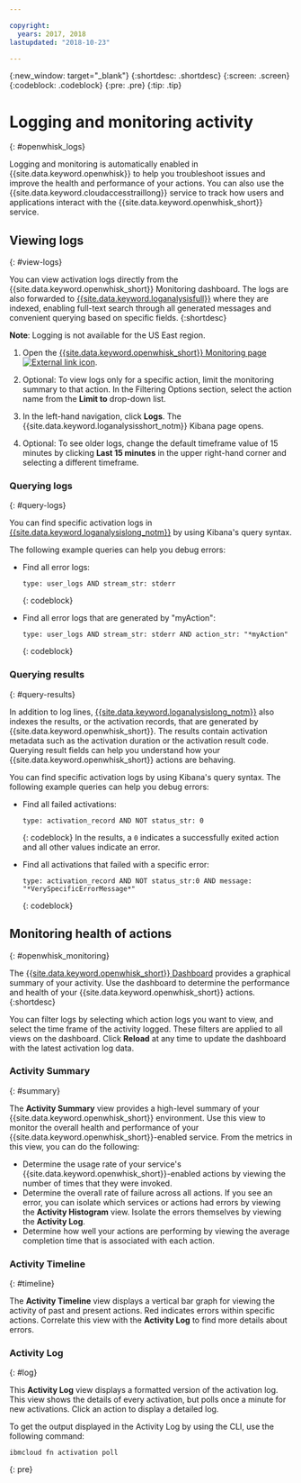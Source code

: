 ```yaml
---

copyright:
  years: 2017, 2018
lastupdated: "2018-10-23"

---
```


{:new_window: target="_blank"}
{:shortdesc: .shortdesc}
{:screen: .screen}
{:codeblock: .codeblock}
{:pre: .pre}
{:tip: .tip}

# Logging and monitoring activity
{: #openwhisk_logs}

Logging and monitoring is automatically enabled in {{site.data.keyword.openwhisk}} to help you troubleshoot issues and improve the health and performance of your actions. You can also use the {{site.data.keyword.cloudaccesstraillong}} service to track how users and applications interact with the {{site.data.keyword.openwhisk_short}} service.

## Viewing logs
{: #view-logs}

You can view activation logs directly from the {{site.data.keyword.openwhisk_short}} Monitoring dashboard. The logs are also forwarded to [{{site.data.keyword.loganalysisfull}}](https://console.bluemix.net/docs/services/CloudLogAnalysis/kibana/analyzing_logs_Kibana.html#analyzing_logs_Kibana) where they are indexed, enabling full-text search through all generated messages and convenient querying based on specific fields.
{:shortdesc}

**Note**: Logging is not available for the US East region.

1. Open the [{{site.data.keyword.openwhisk_short}} Monitoring page ![External link icon](../icons/launch-glyph.svg "External link icon")](https://console.bluemix.net/openwhisk/dashboard/).

2. Optional: To view logs only for a specific action, limit the monitoring summary to that action. In the Filtering Options section, select the action name from the **Limit to** drop-down list.

3. In the left-hand navigation, click **Logs**. The {{site.data.keyword.loganalysisshort_notm}} Kibana page opens.

4. Optional: To see older logs, change the default timeframe value of 15 minutes by clicking **Last 15 minutes** in the upper right-hand corner and selecting a different timeframe.

### Querying logs
{: #query-logs}

You can find specific activation logs in [{{site.data.keyword.loganalysislong_notm}}](https://console.bluemix.net/docs/services/CloudLogAnalysis/kibana/analyzing_logs_Kibana.html#analyzing_logs_Kibana) by using Kibana's query syntax.

The following example queries can help you debug errors:
  * Find all error logs:
      ```
      type: user_logs AND stream_str: stderr
      ```
      {: codeblock}

  * Find all error logs that are generated by "myAction":
      ```
      type: user_logs AND stream_str: stderr AND action_str: "*myAction"
      ```
      {: codeblock}

### Querying results
{: #query-results}

In addition to log lines, [{{site.data.keyword.loganalysislong_notm}}](https://console.bluemix.net/docs/services/CloudLogAnalysis/kibana/analyzing_logs_Kibana.html#analyzing_logs_Kibana) also indexes the results, or the activation records, that are generated by {{site.data.keyword.openwhisk_short}}. The results contain activation metadata such as the activation duration or the activation result code. Querying result fields can help you understand how your {{site.data.keyword.openwhisk_short}} actions are behaving.

You can find specific activation logs by using Kibana's query syntax. The following example queries can help you debug errors:

* Find all failed activations:
    ```
    type: activation_record AND NOT status_str: 0
    ```
    {: codeblock}
    In the results, a `0` indicates a successfully exited action and all other values indicate an error.

* Find all activations that failed with a specific error:
    ```
    type: activation_record AND NOT status_str:0 AND message: "*VerySpecificErrorMessage*"
    ```
    {: codeblock}



## Monitoring health of actions
{: #openwhisk_monitoring}

The [{{site.data.keyword.openwhisk_short}} Dashboard](https://console.bluemix.net/openwhisk/dashboard/) provides a graphical summary of your activity. Use the dashboard to determine the performance and health of your {{site.data.keyword.openwhisk_short}} actions.
{:shortdesc}

You can filter logs by selecting which action logs you want to view, and select the time frame of the activity logged. These filters are applied to all views on the dashboard. Click **Reload** at any time to update the dashboard with the latest activation log data.

### Activity Summary
{: #summary}

The **Activity Summary** view provides a high-level summary of your {{site.data.keyword.openwhisk_short}} environment. Use this view to monitor the overall health and performance of your {{site.data.keyword.openwhisk_short}}-enabled service. From the metrics in this view, you can do the following:
* Determine the usage rate of your service's {{site.data.keyword.openwhisk_short}}-enabled actions by viewing the number of times that they were invoked.
* Determine the overall rate of failure across all actions. If you see an error, you can isolate which services or actions had errors by viewing the **Activity Histogram** view. Isolate the errors themselves by viewing the **Activity Log**.
* Determine how well your actions are performing by viewing the average completion time that is associated with each action.

### Activity Timeline
{: #timeline}

The **Activity Timeline** view displays a vertical bar graph for viewing the activity of past and present actions. Red indicates errors within specific actions. Correlate this view with the **Activity Log** to find more details about errors.



### Activity Log
{: #log}

This **Activity Log** view displays a formatted version of the activation log. This view shows the details of every activation, but polls once a minute for new activations. Click an action to display a detailed log.

To get the output displayed in the Activity Log by using the CLI, use the following command:
```
ibmcloud fn activation poll
```
{: pre}
